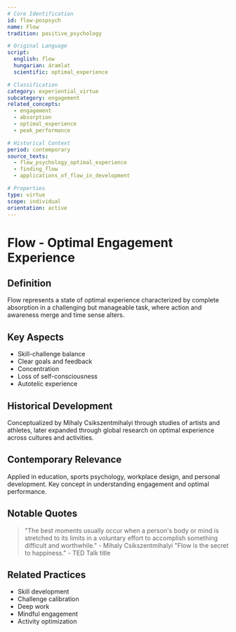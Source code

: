 ```yaml
---
# Core Identification
id: flow-pospsych
name: Flow
tradition: positive_psychology

# Original Language
script:
  english: flow
  hungarian: áramlat
  scientific: optimal_experience

# Classification
category: experiential_virtue
subcategory: engagement
related_concepts:
  - engagement
  - absorption
  - optimal_experience
  - peak_performance

# Historical Context
period: contemporary
source_texts:
  - flow_psychology_optimal_experience
  - finding_flow
  - applications_of_flow_in_development

# Properties
type: virtue
scope: individual
orientation: active
---
```


# Flow - Optimal Engagement Experience

## Definition
Flow represents a state of optimal experience characterized by complete absorption in a challenging but manageable task, where action and awareness merge and time sense alters.

## Key Aspects
- Skill-challenge balance
- Clear goals and feedback
- Concentration
- Loss of self-consciousness
- Autotelic experience

## Historical Development
Conceptualized by Mihaly Csikszentmihalyi through studies of artists and athletes, later expanded through global research on optimal experience across cultures and activities.

## Contemporary Relevance
Applied in education, sports psychology, workplace design, and personal development. Key concept in understanding engagement and optimal performance.

## Notable Quotes
> "The best moments usually occur when a person's body or mind is stretched to its limits in a voluntary effort to accomplish something difficult and worthwhile." - Mihaly Csikszentmihalyi
> "Flow is the secret to happiness." - TED Talk title

## Related Practices
- Skill development
- Challenge calibration
- Deep work
- Mindful engagement
- Activity optimization